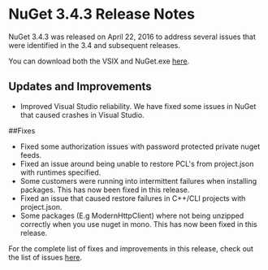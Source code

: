 # NuGet 3.4.3 Release Notes

NuGet 3.4.3 was released on April 22, 2016 to address several issues that were identified in the 3.4 and subsequent releases.

You can download both the VSIX and NuGet.exe [here](https://dist.nuget.org/index.html).

## Updates and Improvements

* Improved Visual Studio reliability. We have fixed some issues in NuGet that caused crashes in Visual Studio.

##Fixes

* Fixed some authorization issues with password protected private nuget feeds.
* Fixed an issue around being unable to restore PCL's from project.json with runtimes specified.
* Some customers were running into intermittent failures when installing packages. This has now been fixed in this release.
* Fixed an issue that caused restore failures in C++/CLI projects with project.json.
* Some packages (E.g ModernHttpClient) where not being unzipped correctly when you use nuget in mono. This has now been fixed in this release.

For the complete list of fixes and improvements in this release, check out the list of issues [here](https://github.com/NuGet/Home/issues?q=is%3Aissue+milestone%3A3.4.3+is%3Aclosed).
